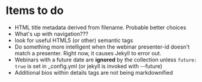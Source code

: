 # Items to do

- HTML title metadata derived from filename.  Probable better choices
- What's up with navigation???
- look for useful HTML5 (or other) semantic tags
- Do something more intelligent when the webinar presenter-id doesn't match a presenter.  Right now, it causes Jekyll to error out.
- Webinars with a future date are **ignored** by the collection unless `future: true` is set in _config.yml (or jekyll is invoked with --future)
- Additional bios within details tags are not being markdownified
